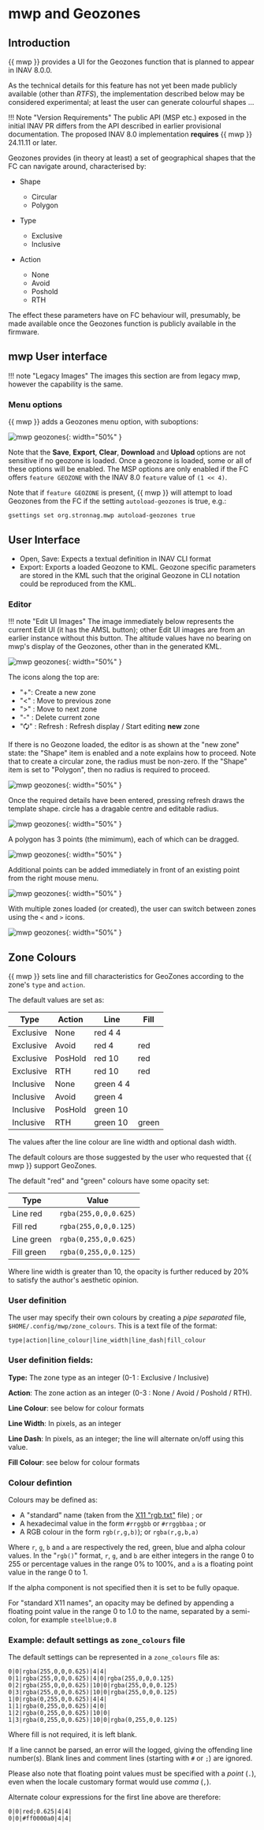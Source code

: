 # mwp and Geozones

## Introduction

{{ mwp }} provides a UI for the Geozones function that is planned to appear in INAV 8.0.0.

As the technical details for this feature has not yet been made publicly available (other than *RTFS*), the implementation described below may be considered experimental; at least the user can generate colourful shapes ...

!!! Note "Version Requirements"
	The public API (MSP etc.) exposed in the initial INAV PR differs from the API described in earlier provisional documentation. The proposed INAV 8.0 implementation **requires** {{ mwp }} 24.11.11 or later.

Geozones provides (in theory at least) a set of geographical shapes that the FC can navigate around, characterised by:

* Shape
    - Circular
    - Polygon

* Type
    - Exclusive
    - Inclusive

* Action
    - None
    - Avoid
    - Poshold
    - RTH

The effect these parameters have on FC behaviour will, presumably, be made available once the Geozones function is publicly available in the firmware.

## mwp User interface

!!! note "Legacy Images"
    The images this section are from legacy mwp, however the capability is the same.

### Menu options

{{ mwp }} adds a Geozones menu option, with suboptions:

![mwp geozones](images/geozones_00.png){: width="50%" }

Note that the **Save**, **Export**, **Clear**, **Download** and **Upload** options are not sensitive if no geozone is loaded. Once a geozone is loaded, some or all of these options will be enabled. The MSP options are only enabled if the FC offers `feature GEOZONE` with the INAV 8.0 `feature` value of `(1 << 4)`.

Note that if `feature GEOZONE` is present, {{ mwp }} will attempt to load Geozones from the FC if the setting `autoload-geozones` is true, e.g.:

    gsettings set org.stronnag.mwp autoload-geozones true

## User Interface

* Open, Save: Expects a textual definition in INAV CLI format
* Export: Exports a loaded Geozone to KML. Geozone specific parameters are stored in the KML such that the original Geozone in CLI notation could be reproduced from the KML.

### Editor

!!! note "Edit UI Images"
	The image immediately below represents the current Edit UI (it has the AMSL button); other Edit UI images are from an earlier instance without this button. The altitude values have no bearing on mwp's display of the Geozones, other than in the generated KML.

![mwp geozones](images/geozones_01.png){: width="50%" }

The icons along the top are:

* "+": Create a new zone
* "<" : Move to previous zone
* ">" : Move to next zone
* "-" : Delete current zone
* "🗘" : Refresh : Refresh display / Start editing **new** zone

If there is no Geozone loaded, the editor is as shown at the "new zone" state: the "Shape" item is enabled and a note explains how to proceed. Note that to create a circular zone, the radius must be non-zero. If the "Shape" item is set to "Polygon", then no radius is required to proceed.

![mwp geozones](images/geozones_02.png){: width="50%" }

Once the required details have been entered, pressing refresh draws the template shape. circle has a dragable centre and editable radius.

![mwp geozones](images/geozones_03.png){: width="50%" }

A polygon has 3 points (the mimimum), each of which can be dragged.

![mwp geozones](images/geozones_04.png){: width="50%" }

Additional points can be added immediately in front of an existing point from the right mouse menu.

![mwp geozones](images/geozones_05.png){: width="50%" }

With multiple zones loaded (or created), the user can switch between zones using the `<` and `>` icons.

![mwp geozones](images/geozones_06.png){: width="50%" }

## Zone Colours

{{ mwp }} sets line and fill characteristics for GeoZones according to the zone's `type` and `action`.

The default values are set as:

| Type      |  Action  | Line      | Fill     |
| ----------| ---------| ----------| -------- |
| Exclusive |  None    | red 4 4   |          |
| Exclusive |  Avoid   | red 4     | red      |
| Exclusive |  PosHold | red 10    | red      |
| Exclusive |  RTH     | red 10    | red      |
| Inclusive |  None    | green 4 4 |          |
| Inclusive |  Avoid   | green 4   |          |
| Inclusive |  PosHold | green 10  |          |
| Inclusive |  RTH     | green 10  | green    |

The values after the line colour are line width and optional dash width.

The default colours are those suggested by the user who requested that {{ mwp }} support GeoZones.

The default "red" and "green" colours have some opacity set:

| Type | Value |
| ---- | ----- |
| Line red | `rgba(255,0,0,0.625)` |
| Fill red | `rgba(255,0,0,0.125)` |
| Line green | `rgba(0,255,0,0.625)` |
| Fill green | `rgba(0,255,0,0.125)` |

Where line width is greater than 10, the opacity is further reduced by 20% to satisfy the author's aesthetic opinion.

### User definition

The user may specify their own colours by creating a _pipe separated_ file, `$HOME/.config/mwp/zone_colours`. This is a text file of the format:

    type|action|line_colour|line_width|line_dash|fill_colour

### User definition fields:

**Type:** The zone type as an integer (0-1 : Exclusive / Inclusive)

**Action**: The zone action as an integer (0-3 :  None / Avoid / Poshold / RTH).

**Line Colour**: see below for colour formats

**Line Width**: In pixels, as an integer

**Line Dash**: In pixels, as an integer; the line will alternate on/off using this value.

**Fill Colour**: see below for colour formats

### Colour defintion

Colours may be defined as:

* A "standard" name (taken from the [X11 "rgb.txt"](https://en.wikipedia.org/wiki/X11_color_names) file) ; or
* A hexadecimal value in the form `#rrggbb` or `#rrggbbaa` ; or
* A RGB colour in the form `rgb(r,g,b)`); or `rgba(r,g,b,a)`

Where `r`, `g`, `b` and `a` are respectively the red, green, blue and alpha colour values. In the "`rgb()`" format, `r`, `g`, and `b` are either integers in the range 0 to 255 or percentage values in the range 0% to 100%, and `a` is a floating point value in the range 0 to 1.

If the alpha component is not specified then it is set to be fully opaque.

For "standard X11 names", an opacity may be defined by appending a floating point value in the range 0 to 1.0 to the name, separated by a semi-colon, for example `steelblue;0.8`

### Example: default settings as `zone_colours` file

The default settings can be represented in a `zone_colours` file as:

    0|0|rgba(255,0,0,0.625)|4|4|
    0|1|rgba(255,0,0,0.625)|4|0|rgba(255,0,0,0.125)
	0|2|rgba(255,0,0,0.625)|10|0|rgba(255,0,0,0.125)
	0|3|rgba(255,0,0,0.625)|10|0|rgba(255,0,0,0.125)
	1|0|rgba(0,255,0,0.625)|4|4|
	1|1|rgba(0,255,0,0.625)|4|0|
	1|2|rgba(0,255,0,0.625)|10|0|
	1|3|rgba(0,255,0,0.625)|10|0|rgba(0,255,0,0.125)

Where fill is not required, it is left blank.

If a line cannot be parsed, an error will the logged, giving the offending line number(s).
Blank lines and comment lines (starting with `#` or `;`) are ignored.

Please also note that floating point values must be specified with a _point_ (`.`), even when the locale customary format would use _comma_ (`,`).

Alternate colour expressions for the first line above are therefore:

    0|0|red;0.625|4|4|
    0|0|#ff0000a0|4|4|
